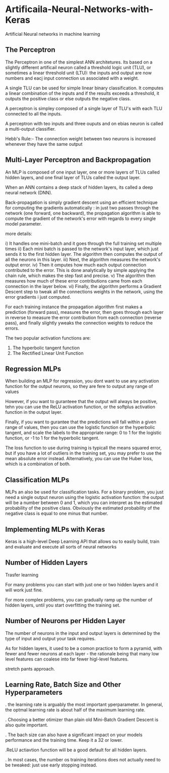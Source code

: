 # Artificaila-Neural-Networks-with-Keras
Artificial Neural networks in machine learning
## The Perceptron

The Perceptron in one of the simplest ANN architetures. 
Its  based on a slightly different artificail neuron called a threshold logic unit (TLU), or sometimes a linear threshold unit (LTU): the inputs and output are now numbers and eacj input connection us associated with a weight.

A single TLU can be used for simple linear binary classification. It computes a linear combination of the inputs and if the results exceeds a threshold, it outputs the positive class or else outputs the negative class.

A perceptron is simpley composed of a single layer of TLU's with each TLU connected to all the inputs.

A perceptron with teo inputs and three ouputs and on ebias neuron is called a multi-output classifier.

Hebb's Rule:- The connection weight between two neurons is increased whenever they have the same output



## Multi-Layer Perceptron and Backpropagation

An MLP is composed of one input layer, one or more layers of TLUs called hidden layers, and one final layer of TLUs called the output layer.

When an ANN contains a deep stack of hidden layers, its called a deep neural network (DNN).

Back-propagation is simply gradient descent using an efficient technique for computing the gradients automatically : in just two passes through the network (one forward, one backward), the propagation algorithm is able to compute the gradient of the network's error with regards to every single model parameter.


more details:

i) It handles one mini-batch and it goes through the full training set multiple times
ii) Each mini batch is passed to the network's input layer, which just sends it to the first hidden layer. The algorithm then computes the output of all the neurons in this layer.
iii)  Next, the algorithm measures the network's output error.
iv) Then it omputes how much each output connection contributed to the error. This is done analytically by simple applying the chain rule, which makes the step fast and precise.
v) The algorithm then measures how much of these error contributions came from each connection in the layer below.
vi) Finally, the algorithm performs a Gradient Descent step to tweak all the connections weights in the network, using the error gradients i just computed.


For each training instance the propagation algorithm first makes a prediction (forward pass), measures the error, then goes through each layer in reverse to measure the error contribution from each connection (reverse pass), and finally slightly yweaks the connection weights to reduce the errors.

The two popular activation functions are:

1. The hyperbolic tangent function 
2. The Rectified Linear Unit Function



## Regression MLPs

When building an MLP for regression, you dont want to use any activation function for the output neurons, so they are fere to output any range of values

However, if you want to guranteee that the output will always be positive, tehn you can use the ReLU activation function, or the softplus activation function in the output layer.

Finally, if you want to gurantee that the predictions will fall within a given range of values, then you can use the logistic function or the hyperbolic tangent, and scale the labels to the appropriate range: 0 to 1 for the logistic function, or -1 to 1 for the hyperbolic tangent.

The loss function to use during training is typicall the means squared error, but if you have a lot of outliers in the training set, you may prefer to use the mean absolute error instead. Alternatively, you can use the Huber loss, which is a combination of both.



## Classification MLPs

MLPs an also be used for classification tasks. For a binary problem, you just need a single output neuron using the logistic activation function: the output will be a number between 0 and 1, which you can interpret as the estimated probability of the positive class.
Obviously the estimated probability of the negative class is equal to one minus that number.



## Implementing MLPs with Keras

Keras is a high-level Deep Learning API that allows ou to easily build, train and evaluate and execute all sorts of neural networks


## Number of Hidden Layers

Trasfer learning

For many problems you can start with just one or two hidden layers and it will work just fine.

For more complex problems, you can gradually ramp up the number of hidden layers, until you start overfitting the training set.

## Number of Neurons per Hidden Layer

The number of neurons in the input and output layers is determined by the type of input and output your task requires.

As for hidden layers, it used to be a comon practice to form a pyramid, with fewer and fewer neurons at each layer - the rationale being that many low level features can coalese into far fewer higl-level features.

stretch pants approach.


## Learning Rate, Batch Size and Other Hyperparameters

. the learning rate is arguably the most important yperparameter. In general, the optmal learning rate is about half of the maximum learning rate.


. Choosing a better otimizer than plain old Mini-Batch Gradient Descent is also quite important.

. The bach size can also have a significant impact on your models performance and the training time. Keep it a 32 or lower.

.ReLU actiavtion function will be a good default for all hidden layers.

. In most cases, the number os training iterations does not actually need to be tweaked: just use early stopping instead.



